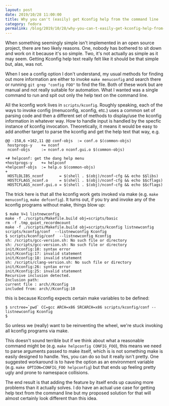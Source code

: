 ```yaml
---
layout: post
date: 2019/10/28 11:00:00
title: Why you can't (easily) get Kconfig help from the command line
category: fedora
permalink: /blog/2019/10/28/why-you-can-t-easily-get-kconfig-help-from-the-command-line/
---
```

When something seemingly simple isn't implemented in an open source project,
there are two likely reasons. One, nobody has bothered to sit down and work
on it because it's so simple. Two, it's not actually as simple as it may seem.
Getting Kconfig help text really felt like it should be that simple but,
alas, was not.

When I see a config option I don't understand, my usual methods for finding
out more information are either to invoke `make menuconfig` and search there
or running `git grep "config FOO"` to find the file. Both of these work but
are manual and not really suitable for automation. What I wanted was a
single command to run and spit out only the help text on the command line.

All the kconfig work lives in `scripts/kconfig`. Roughly speaking, each
of the ways to invoke config (menuconfig, xconfig, etc.) uses a common set
of parsing code and then a different set of methods to display/use the kconfig
information in whatever way. How to handle input is handled by the specfic
instance of kconfig invocation. Theoretically, it means it would be easy
to add another target to parse the kconfig and get the help text that way,
e.g.

	@@ -158,6 +162,11 @@ conf-objs  := conf.o $(common-objs)
	 hostprogs-y    += nconf
	 nconf-objs     := nconf.o nconf.gui.o $(common-objs)
	
	+# helpconf: get the dang help menu
	+hostprogs-y    += helpconf
	+helpconf-objs  := help.o $(common-objs)
	+
	 HOSTLDLIBS_nconf       = $(shell . $(obj)/nconf-cfg && echo $$libs)
	 HOSTCFLAGS_nconf.o     = $(shell . $(obj)/nconf-cfg && echo $$cflags)
	 HOSTCFLAGS_nconf.gui.o = $(shell . $(obj)/nconf-cfg && echo $$cflags)


The trick here is that all the kconfig work gets invoked via make (e.g.
`make menuconfig`, `make defconfig`). It turns out, if you try and invoke
any of the kconfig programs without make, things blow up:

	$ make V=1 listnewconfig
	make -f ./scripts/Makefile.build obj=scripts/basic
	rm -f .tmp_quiet_recordmcount
	make -f ./scripts/Makefile.build obj=scripts/kconfig listnewconfig
	scripts/kconfig/conf  --listnewconfig Kconfig
	$ scripts/kconfig/conf  --listnewconfig Kconfig
	sh: /scripts/gcc-version.sh: No such file or directory
	sh: /scripts/gcc-version.sh: No such file or directory
	init/Kconfig:18: syntax error
	init/Kconfig:17: invalid statement
	init/Kconfig:18: invalid statement
	sh: /scripts/clang-version.sh: No such file or directory
	init/Kconfig:26: syntax error
	init/Kconfig:25: invalid statement
	Recursive inclusion detected.
	Inclusion path:
	current file : arch//Kconfig
	included from: arch//Kconfig:10

this is because Kconfig expects certain make variables to be defined:

	$ srctree=`pwd` CC=gcc ARCH=x86 SRCARCH=x86 scripts/kconfig/conf --listnewconfig Kconfig
	$

So unless we (really) want to be reinventing the wheel, we're stuck invoking
all kconfig programs via make.

This doesn't sound terrible but if we think about what a reasonable
command might be (e.g. `make helpconfig CONFIG_FOO`), this means we need to
parse arguments passed to make itself, which is is not something make is
easily designed to handle. Yes, you can do so but it really isn't pretty.
One suggested workaround is to have the option
as an environment variable (e.g. `make OPTION=CONFIG_FOO helpconfig`) but
that ends up feeling pretty ugly and prone to namespace collisions.

The end result is that adding the feature by itself ends up causing more
problems than it actually solves. I do have an actual use case for getting
help text from the command line but my proposed solution for that will
almost certainly look different than this idea.
